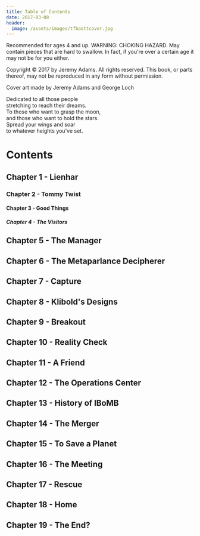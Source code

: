 ```yaml
---
title: Table of Contents
date: 2017-03-08
header:
  image: /assets/images/tfbaottcover.jpg
---
```


Recommended for ages 4 and up. WARNING: CHOKING HAZARD. May contain pieces that are hard to swallow. In fact, if you're over a certain age it may not be for you either. 


Copyright &copy; 2017 by Jeremy Adams.
All rights reserved. This book, or parts thereof, may not be reproduced in any form without permission.


Cover art made by Jeremy Adams and George Loch



Dedicated to all those people<br>
stretching to reach their dreams.<br>
To those who want to grasp the moon,<br>
and those who want to hold the stars.<br>
Spread your wings and soar<br>
to whatever heights you've set.<br>




# Contents

## Chapter 1 - Lienhar
### Chapter 2 - Tommy Twist
#### Chapter 3 - Good Things
##### Chapter 4 - The Visitors
## Chapter 5 - The Manager
## Chapter 6 - The Metaparlance Decipherer
## Chapter 7 - Capture
## Chapter 8 - Klibold's Designs
## Chapter 9 - Breakout
## Chapter 10 - Reality Check
## Chapter 11 - A Friend
## Chapter 12 - The Operations Center
## Chapter 13 - History of IBoMB
## Chapter 14 - The Merger
## Chapter 15 - To Save a Planet
## Chapter 16 - The Meeting
## Chapter 17 - Rescue
## Chapter 18 - Home
## Chapter 19 - The End?
